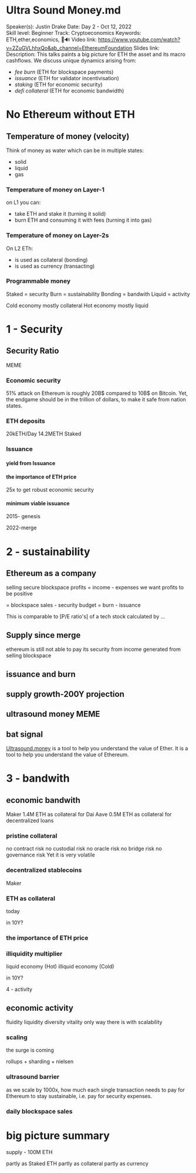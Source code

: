 # Ultra Sound Money.md

Speaker(s): Justin Drake
Date: Day 2 - Oct 12, 2022  
Skill level: Beginner
Track: Cryptoeconomics
Keywords: ETH,ether,economics, 🦇🔊
Video link: https://www.youtube.com/watch?v=2ZuGVLhhxQo&ab_channel=EthereumFoundation 
Slides link:  
Description:
This talks paints a big picture for ETH the asset and its macro cashflows. We discuss unique dynamics arising from:

* *fee burn* (ETH for blockspace payments)
* *issuance* (ETH for validator incentivisation)
* *staking* (ETH for economic security)
* *defi collateral* (ETH for economic bandwidth)


# No Ethereum without ETH


## Temperature of money (velocity)
Think of money as water which can be in multiple states:
- solid
- liquid
- gas

### Temperature of money on Layer-1

on L1 you can:
- take ETH and stake it (turning it solid)
- burn ETH and consuming it with fees (turning it into gas)

### Temperature of money on Layer-2s

On L2 ETh:
- is used as collateral (bonding)
- is used as currency (transacting)

### Programmable money


Staked = security
Burn = sustainability
Bonding = bandwith
Liquid = activity

Cold economy mostly collateral
Hot economy mostly liquid

# 1 - Security

## Security Ratio
MEME

### Economic security

51% attack on Ethereum is roughly 20B$ compared to 10B$ on Bitcoin. Yet, the endgame should be in the trillion of dollars, to make it safe from nation states.

### ETH deposits
20kETH/Day
14.2METH Staked

### Issuance

#### yield from Issuance

#### the importance of ETH price
25x to get robust economic security

#### minimum viable issuance
2015- genesis

2022-merge

# 2 - sustainability

## Ethereum as a company
selling secure blockspace
profits = income - expenses
we want profits to be positive

 = blockspace sales - security budget
 = burn - issuance

This is comparable to [P/E ratio's] of a tech stock calculated by ...

## Supply since merge 
ethereum is still not able to pay its security from income generated from selling blockspace

## issuance and burn

## supply growth-200Y projection

## ultrasound money MEME

## bat signal
[Ultrasound.money](https://ultrasound.money) is a tool to help you understand the value of Ether. It is a tool to help you understand the value of Ethereum.

# 3 - bandwith

## economic bandwith
Maker 1.4M ETH as collateral for Dai
Aave 0.5M ETH as collateral for decentralized loans

### pristine collateral
no contract risk
no custodial risk
no oracle risk
no bridge risk
no governance risk
Yet it is very volatile

### decentralized stablecoins
Maker

### ETH as collateral

today

in 10Y?

### the importance of ETH price

### illiquidity multiplier

liquid economy (Hot)
illiquid economy (Cold)

in 10Y?

4 - activity

## economic activity
fluidity
liquidity
diversity
vitality
 only way there is with scalability

### scaling
the surge is coming

rollups + sharding + nielsen

### ultrasound barrier
as we scale by 1000x, how much each single transaction needs to pay for Ethereum to stay sustainable, i.e. pay for security expenses.

### daily blockspace sales 

# big picture summary

supply - 100M ETH

partly as Staked ETH 
partly as collateral
partly as currency


